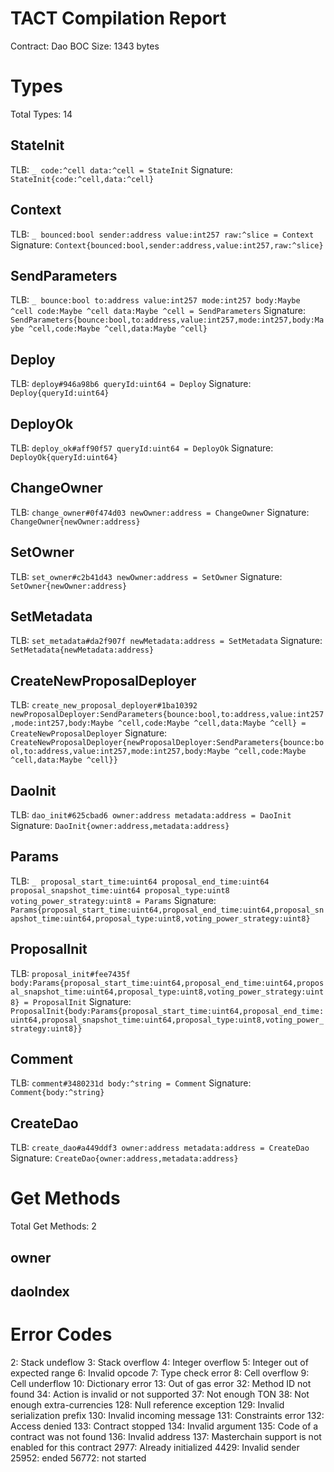 # TACT Compilation Report
Contract: Dao
BOC Size: 1343 bytes

# Types
Total Types: 14

## StateInit
TLB: `_ code:^cell data:^cell = StateInit`
Signature: `StateInit{code:^cell,data:^cell}`

## Context
TLB: `_ bounced:bool sender:address value:int257 raw:^slice = Context`
Signature: `Context{bounced:bool,sender:address,value:int257,raw:^slice}`

## SendParameters
TLB: `_ bounce:bool to:address value:int257 mode:int257 body:Maybe ^cell code:Maybe ^cell data:Maybe ^cell = SendParameters`
Signature: `SendParameters{bounce:bool,to:address,value:int257,mode:int257,body:Maybe ^cell,code:Maybe ^cell,data:Maybe ^cell}`

## Deploy
TLB: `deploy#946a98b6 queryId:uint64 = Deploy`
Signature: `Deploy{queryId:uint64}`

## DeployOk
TLB: `deploy_ok#aff90f57 queryId:uint64 = DeployOk`
Signature: `DeployOk{queryId:uint64}`

## ChangeOwner
TLB: `change_owner#0f474d03 newOwner:address = ChangeOwner`
Signature: `ChangeOwner{newOwner:address}`

## SetOwner
TLB: `set_owner#c2b41d43 newOwner:address = SetOwner`
Signature: `SetOwner{newOwner:address}`

## SetMetadata
TLB: `set_metadata#da2f907f newMetadata:address = SetMetadata`
Signature: `SetMetadata{newMetadata:address}`

## CreateNewProposalDeployer
TLB: `create_new_proposal_deployer#1ba10392 newProposalDeployer:SendParameters{bounce:bool,to:address,value:int257,mode:int257,body:Maybe ^cell,code:Maybe ^cell,data:Maybe ^cell} = CreateNewProposalDeployer`
Signature: `CreateNewProposalDeployer{newProposalDeployer:SendParameters{bounce:bool,to:address,value:int257,mode:int257,body:Maybe ^cell,code:Maybe ^cell,data:Maybe ^cell}}`

## DaoInit
TLB: `dao_init#625cbad6 owner:address metadata:address = DaoInit`
Signature: `DaoInit{owner:address,metadata:address}`

## Params
TLB: `_ proposal_start_time:uint64 proposal_end_time:uint64 proposal_snapshot_time:uint64 proposal_type:uint8 voting_power_strategy:uint8 = Params`
Signature: `Params{proposal_start_time:uint64,proposal_end_time:uint64,proposal_snapshot_time:uint64,proposal_type:uint8,voting_power_strategy:uint8}`

## ProposalInit
TLB: `proposal_init#fee7435f body:Params{proposal_start_time:uint64,proposal_end_time:uint64,proposal_snapshot_time:uint64,proposal_type:uint8,voting_power_strategy:uint8} = ProposalInit`
Signature: `ProposalInit{body:Params{proposal_start_time:uint64,proposal_end_time:uint64,proposal_snapshot_time:uint64,proposal_type:uint8,voting_power_strategy:uint8}}`

## Comment
TLB: `comment#3480231d body:^string = Comment`
Signature: `Comment{body:^string}`

## CreateDao
TLB: `create_dao#a449ddf3 owner:address metadata:address = CreateDao`
Signature: `CreateDao{owner:address,metadata:address}`

# Get Methods
Total Get Methods: 2

## owner

## daoIndex

# Error Codes
2: Stack undeflow
3: Stack overflow
4: Integer overflow
5: Integer out of expected range
6: Invalid opcode
7: Type check error
8: Cell overflow
9: Cell underflow
10: Dictionary error
13: Out of gas error
32: Method ID not found
34: Action is invalid or not supported
37: Not enough TON
38: Not enough extra-currencies
128: Null reference exception
129: Invalid serialization prefix
130: Invalid incoming message
131: Constraints error
132: Access denied
133: Contract stopped
134: Invalid argument
135: Code of a contract was not found
136: Invalid address
137: Masterchain support is not enabled for this contract
2977: Already initialized
4429: Invalid sender
25952: ended
56772: not started